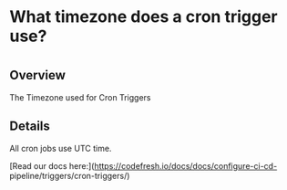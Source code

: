 # What timezone does a cron trigger use?

#

## Overview

The Timezone used for Cron Triggers

## Details

All cron jobs use UTC time.

[Read our docs here:](https://codefresh.io/docs/docs/configure-ci-cd-
pipeline/triggers/cron-triggers/)

